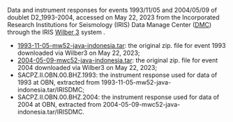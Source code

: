 Data and instrument responses for events 1993/11/05 and 2004/05/09 of doublet D2_1993-2004, accessed on May 22, 2023 from the Incorporated Research Institutions for Seismology (IRIS) Data Manage Center ([DMC](https://ds.iris.edu/ds/nodes/dmc/))  through the IRIS [Wilber 3](https://ds.iris.edu/wilber3/) system .
- [1993-11-05-mw52-java-indonesia.tar](https://drive.google.com/file/d/1WsqYRFKgowzd582wTTuXq2w1tn_CidBQ/view?usp=drive_link): the original zip. file for event 1993 downloaded via Wilber3 on May 22, 2023;
- [2004-05-09-mwc52-java-indonesia.tar](https://drive.google.com/file/d/1XYkLhLOKGkJ9c7mQ4LnXHCkxHoQIVdBU/view?usp=drive_link): the original zip. file for event 2004 downloaded via Wilber3 on May 22, 2023;
- SACPZ.II.OBN.00.BHZ.1993: the instrument response used for data of 1993 at OBN, extracted from 1993-11-05-mw52-java-indonesia.tar/IRISDMC;
- SACPZ.II.OBN.00.BHZ.2004: the instrument response used for data of 2004 at OBN, extracted from 2004-05-09-mwc52-java-indonesia.tar/IRISDMC.
